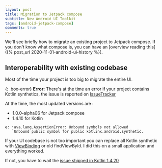 ```yaml
---
layout: post
title: Migration to Jetpack compose
subtitle: New Android UI Toolkit
tags: [android-jetpack-compose]
comments: true 
---
```

 
We'll see briefly how to migrate an existing project to Jetpack compose. 
If you don't know what compose is, you can have an [overview reading this]({% post_url 2020-11-01-android-ui-history %}).

## Interoperability with existing codebase

Most of the time your project is too big to migrate the entire UI. 

{: .box-error}
**Error:** There's at the time an error if your project contains Kotlin synthetics, 
the issue is reported on [IssueTracker](https://issuetracker.google.com/issues/166927559)

At the time, the most updated versions are :

- 1.0.0-alpha06 for Jetpack compose
- 1.4.10 for Kotlin

~~~
e: java.lang.AssertionError: Unbound symbols not allowed
    Unbound public symbol for public kotlinx.android.synthetic.
~~~

If your UI codebase is not too important you can replace all Kotlin synthetic with [ViewBinding](https://developer.android.com/topic/libraries/view-binding) or old findViewById. 
I did this on a small application and everything worked.

If not, you have to wait the [issue shipped in Kotlin 1.4.20](https://github.com/JetBrains/kotlin/pull/3726)